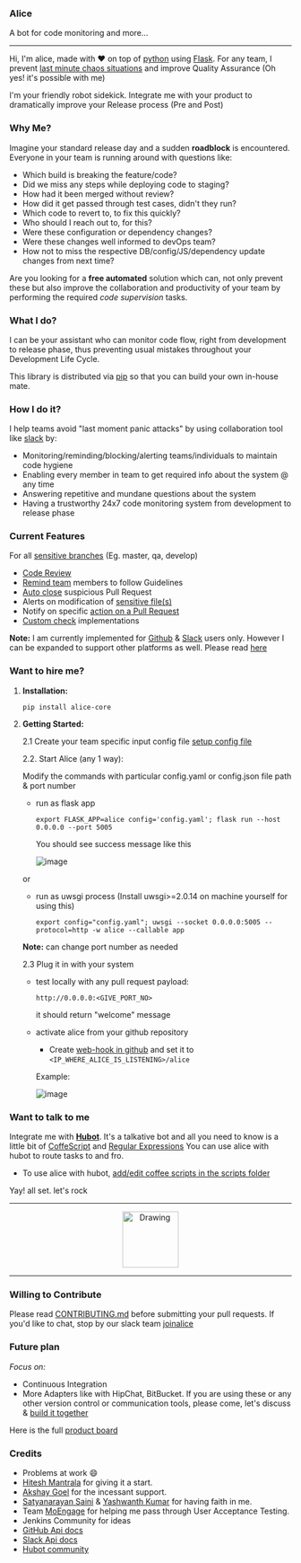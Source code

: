### Alice
A bot for code monitoring and more...
________________________________

Hi, I'm alice, made with :heart: on top of [python](https://www.python.org/) using [Flask](http://flask.pocoo.org/).
For any team, I prevent [last minute chaos situations](https://github.com/moengage/alice/blob/master/README.md#why-me?) and improve Quality Assurance (Oh yes! it's possible with me)

I'm your friendly robot sidekick. Integrate me with your product to dramatically improve your Release process (Pre and Post)

### Why Me?
Imagine your standard release day and a sudden **roadblock** is encountered.
Everyone in your team is running around with questions like:

- Which build is breaking the feature/code?
- Did we miss any steps while deploying code to staging?
- How had it been merged without review?
- How did it get passed through test cases, didn't they run?
- Which code to revert to, to fix this quickly?
- Who should I reach out to, for this?
- Were these configuration or dependency changes?
- Were these changes well informed to devOps team?
- How not to miss the respective DB/config/JS/dependency update changes from next time?

Are you looking for a **free automated** solution which can, not only prevent these but also improve the collaboration and productivity of your team by performing the required *code supervision* tasks.

### What I do?
I can be your assistant who can monitor code flow, right from development to release phase, thus preventing usual mistakes throughout your Development Life Cycle.

This library is distributed via [pip](https://pypi.python.org/pypi/alice-core) so that you can build your own in-house mate.

### How I do it?
I help teams avoid "last moment panic attacks" by using collaboration tool like [slack](https://slack.com/) by:
- Monitoring/reminding/blocking/alerting teams/individuals to maintain code hygiene
- Enabling every member in team to get required info about the system @ any time
- Answering repetitive and mundane questions about the system
- Having a trustworthy 24x7 code monitoring system from development to release phase

### Current Features
For all [sensitive branches](https://github.com/moengage/alice/blob/master/docs/checks.md#sensitive-branch) (Eg. master, qa, develop)
- [Code Review](https://github.com/moengage/alice/blob/master/docs/checks.md#code-review)
- [Remind team](https://github.com/moengage/alice/blob/master/docs/checks.md#remind-duidelines) members to follow Guidelines
- [Auto close](https://github.com/moengage/alice/blob/master/docs/checks.md#auto-close-pull-request) suspicious Pull Request
- Alerts on modification of [sensitive file(s)](https://github.com/moengage/alice/blob/master/docs/checks.md#alerts-to-devops-for-modification-of-sensitive-file(s))
- Notify on specific [action on a Pull Request](https://github.com/moengage/alice/blob/master/docs/checks.md#notify-on-commits)
- [Custom check](https://github.com/moengage/alice/blob/master/docs/extend_alice.md#adding-more-checks) implementations

**Note:** I am currently implemented for [Github](https://github.com/) & [Slack](https://slack.com/) users only. However I can be expanded to support other platforms as well. Please read [here](https://github.com/moengage/alice#want-to-contribute)

### Want to hire me?

1. **Installation:** 
   ```
   pip install alice-core
   ```
2. **Getting Started:**

   2.1  Create your team specific input config file [setup config file](https://github.com/moengage/alice/blob/master/docs/setup_config.md)

   2.2. Start Alice (any 1 way):

   Modify the commands with particular config.yaml or config.json file path & port number
 	-  run as flask app

      	```
      	export FLASK_APP=alice config='config.yaml'; flask run --host 0.0.0.0 --port 5005
      	```
        You should see success message like this

        ![image](https://cloud.githubusercontent.com/assets/12966925/25900478/3c801d38-35b1-11e7-9701-ee9a1ebb134f.png)

      or
    -  run as uwsgi process (Install uwsgi>=2.0.14 on machine yourself for using this)

      	```
      	export config="config.yaml"; uwsgi --socket 0.0.0.0:5005 --protocol=http -w alice --callable app
      	```
    **Note:** can change port number as needed



   2.3 Plug it in with your system
   - test locally with any pull request payload:
     ```
     http://0.0.0.0:<GIVE_PORT_NO>
     ```
     it should return "welcome" message

   - activate alice from your github repository

     - Create [web-hook in github](https://developer.github.com/webhooks/creating/) and set it to `<IP_WHERE_ALICE_IS_LISTENING>/alice`

     Example:

     ![image](https://cloud.githubusercontent.com/assets/12966925/25574851/72ea088c-2e6f-11e7-9ddf-9512a425729a.png)

### Want to talk to me
Integrate me with [**Hubot**](https://hubot.github.com/docs). It's a talkative bot and all you need to know is a little bit of [CoffeScript](http://coffeescript.org/) and [Regular Expressions](https://www.w3schools.com/js/js_regexp.asp)
You can use alice with hubot to route tasks to and fro.
- To use alice with hubot, [add/edit coffee scripts in the scripts folder](https://github.com/github/hubot/blob/master/docs/scripting.md)

Yay! all set. let's rock

----------------------
 <center> <img src="https://cloud.githubusercontent.com/assets/12966925/25533071/ffc4f7c8-2c4c-11e7-9308-ae295a9f34b7.gif" alt="Drawing" style="width: 100px;"/> </center>

----------------------

### Willing to Contribute
Please read [CONTRIBUTING.md](https://github.com/moengage/alice/tree/master/.github/CONTRIBUTING.md) before submitting your pull requests.
If you'd like to chat, stop by our slack team [joinalice](https://joinalice.slack.com/messages)

### Future plan
*Focus on:*
- Continuous Integration
- More Adapters like with HipChat, BitBucket. If you are using these or any other version control or communication tools, please come, let's discuss & [build it together](https://github.com/moengage/alice/blob/master/.github/CONTRIBUTING.md#32-adding-more-adapters)

Here is the full [product board](https://github.com/moengage/alice/projects/1)

### Credits
- Problems at work :smile:
- [Hitesh Mantrala](https://github.com/hittudiv) for giving it a start.
- [Akshay Goel](https://github.com/akgoel-mo) for the incessant support.
- [Satyanarayan Saini](https://github.com/satyamoengage) & [Yashwanth Kumar](https://github.com/yashwanth2) for having faith in me.
- Team [MoEngage](http://moengage.com/) for helping me pass through User Acceptance Testing.
- Jenkins Community for ideas
- [GitHub Api docs](https://developer.github.com/)
- [Slack Api docs](https://api.slack.com/)
- [Hubot community](https://github.com/github/hubot)


